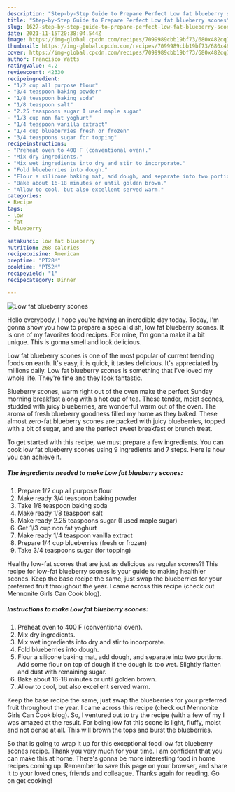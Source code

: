```yaml
---
description: "Step-by-Step Guide to Prepare Perfect Low fat blueberry scones"
title: "Step-by-Step Guide to Prepare Perfect Low fat blueberry scones"
slug: 1627-step-by-step-guide-to-prepare-perfect-low-fat-blueberry-scones
date: 2021-11-15T20:38:04.544Z
image: https://img-global.cpcdn.com/recipes/7099989cbb19bf73/680x482cq70/low-fat-blueberry-scones-recipe-main-photo.jpg
thumbnail: https://img-global.cpcdn.com/recipes/7099989cbb19bf73/680x482cq70/low-fat-blueberry-scones-recipe-main-photo.jpg
cover: https://img-global.cpcdn.com/recipes/7099989cbb19bf73/680x482cq70/low-fat-blueberry-scones-recipe-main-photo.jpg
author: Francisco Watts
ratingvalue: 4.2
reviewcount: 42330
recipeingredient:
- "1/2 cup all purpose flour"
- "3/4 teaspoon baking powder"
- "1/8 teaspoon baking soda"
- "1/8 teaspoon salt"
- "2.25 teaspoons sugar I used maple sugar"
- "1/3 cup non fat yoghurt"
- "1/4 teaspoon vanilla extract"
- "1/4 cup blueberries fresh or frozen"
- "3/4 teaspoons sugar for topping"
recipeinstructions:
- "Preheat oven to 400 F (conventional oven)."
- "Mix dry ingredients."
- "Mix wet ingredients into dry and stir to incorporate."
- "Fold blueberries into dough."
- "Flour a silicone baking mat, add dough, and separate into two portions. Add some flour on top of dough if the dough is too wet. Slightly flatten and dust with remaining sugar."
- "Bake about 16-18 minutes or until golden brown."
- "Allow to cool, but also excellent served warm."
categories:
- Recipe
tags:
- low
- fat
- blueberry

katakunci: low fat blueberry 
nutrition: 268 calories
recipecuisine: American
preptime: "PT28M"
cooktime: "PT52M"
recipeyield: "1"
recipecategory: Dinner

---
```



![Low fat blueberry scones](https://img-global.cpcdn.com/recipes/7099989cbb19bf73/680x482cq70/low-fat-blueberry-scones-recipe-main-photo.jpg)

Hello everybody, I hope you're having an incredible day today. Today, I'm gonna show you how to prepare a special dish, low fat blueberry scones. It is one of my favorites food recipes. For mine, I'm gonna make it a bit unique. This is gonna smell and look delicious.

Low fat blueberry scones is one of the most popular of current trending foods on earth. It's easy, it is quick, it tastes delicious. It's appreciated by millions daily. Low fat blueberry scones is something that I've loved my whole life. They're fine and they look fantastic.

Blueberry scones, warm right out of the oven make the perfect Sunday morning breakfast along with a hot cup of tea. These tender, moist scones, studded with juicy blueberries, are wonderful warm out of the oven. The aroma of fresh blueberry goodness filled my home as they baked. These almost zero-fat blueberry scones are packed with juicy blueberries, topped with a bit of sugar, and are the perfect sweet breakfast or brunch treat.


To get started with this recipe, we must prepare a few ingredients. You can cook low fat blueberry scones using 9 ingredients and 7 steps. Here is how you can achieve it.

<!--inarticleads1-->

##### The ingredients needed to make Low fat blueberry scones:

1. Prepare 1/2 cup all purpose flour
1. Make ready 3/4 teaspoon baking powder
1. Take 1/8 teaspoon baking soda
1. Make ready 1/8 teaspoon salt
1. Make ready 2.25 teaspoons sugar (I used maple sugar)
1. Get 1/3 cup non fat yoghurt
1. Make ready 1/4 teaspoon vanilla extract
1. Prepare 1/4 cup blueberries (fresh or frozen)
1. Take 3/4 teaspoons sugar (for topping)


Healthy low-fat scones that are just as delicious as regular scones?! This recipe for low-fat blueberry scones is your guide to making healthier scones. Keep the base recipe the same, just swap the blueberries for your preferred fruit throughout the year. I came across this recipe (check out Mennonite Girls Can Cook blog). 

<!--inarticleads2-->

##### Instructions to make Low fat blueberry scones:

1. Preheat oven to 400 F (conventional oven).
1. Mix dry ingredients.
1. Mix wet ingredients into dry and stir to incorporate.
1. Fold blueberries into dough.
1. Flour a silicone baking mat, add dough, and separate into two portions. Add some flour on top of dough if the dough is too wet. Slightly flatten and dust with remaining sugar.
1. Bake about 16-18 minutes or until golden brown.
1. Allow to cool, but also excellent served warm.


Keep the base recipe the same, just swap the blueberries for your preferred fruit throughout the year. I came across this recipe (check out Mennonite Girls Can Cook blog). So, I ventured out to try the recipe (with a few of my I was amazed at the result. For being low fat this scone is light, fluffy, moist and not dense at all. This will brown the tops and burst the blueberries. 

So that is going to wrap it up for this exceptional food low fat blueberry scones recipe. Thank you very much for your time. I am confident that you can make this at home. There's gonna be more interesting food in home recipes coming up. Remember to save this page on your browser, and share it to your loved ones, friends and colleague. Thanks again for reading. Go on get cooking!
